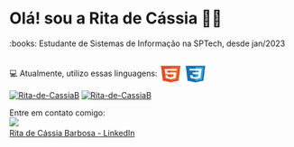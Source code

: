  # Olá! sou a Rita de Cássia 👩‍💻

   <div>
      :books: Estudante de Sistemas de Informação na       SPTech, desde jan/2023 <br/> <br/>
 
 :computer: Atualmente, utilizo essas linguagens: <img align="center" alt="Rita-HTML" height="30" width="40" src="https://raw.githubusercontent.com/devicons/devicon/master/icons/html5/html5-original.svg">
    <img align="center" alt="Rita-CSS" height="30" width="40" src="https://raw.githubusercontent.com/devicons/devicon/master/icons/css3/css3-original.svg">

   <div/>
  
 
[![Rita-de-CassiaB](https://github-readme-stats.vercel.app/api?username=Rita-de-CassiaB&layout=compact&theme=dracula)](https://github.com/Rita-de-CassiaB/github-readme-stats)  [![Rita-de-CassiaB](https://github-readme-stats.vercel.app/api/top-langs/?username=Rita-de-CassiaB&layout=compact&theme=dracula)](https://github.com/Rita-de-CassiaB/github-readme-stats)
  
  <div>
   Entre em contato comigo: <br/> <a href = "mailto:rita.barbosa@sptech.school"><img src="https://img.shields.io/badge/-Gmail-%23333?style=for-the-badge&logo=gmail&logoColor=pink" target="_blank"></a> 
   <div class="badge-base LI-profile-badge" data-locale="pt_BR" data-size="medium" data-theme="light" data-type="VERTICAL" data-vanity="rita-de-cassia-barbosa" data-version="v1"><a class="badge-base__link LI-simple-link" href="https://br.linkedin.com/in/rita-de-cassia-barbosa?trk=profile-badge">Rita de Cássia Barbosa - LinkedIn</a></div>
              
